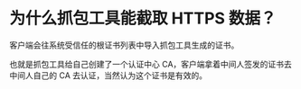 # 为什么抓包工具能截取 HTTPS 数据？

客户端会往系统受信任的根证书列表中导入抓包工具生成的证书。

也就是抓包工具给自己创建了一个认证中心 CA，客户端拿着中间人签发的证书去中间人自己的 CA 去认证，当然认为这个证书是有效的。